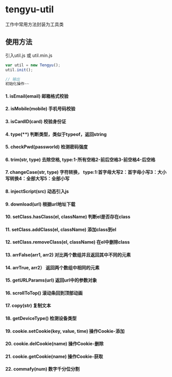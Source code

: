 # tengyu-util
工作中常用方法封装为工具类

## 使用方法

引入util.js 或 util.min.js

```javascript
var util = new Tengyu();
util.init();

// 输出
初始化操作~~
```

#### 1. isEmail(email) 邮箱格式校验

#### 2. isMobile(mobile) 手机号码校验

#### 3. isCardID(card) 校验身份证

#### 4. type(**) 判断类型，类似于typeof，返回string

#### 5. checkPwd(passworld) 检测密码强度

#### 6. trim(str, type) 去除空格, type:1-所有空格2-前后空格3-前空格4-后空格

#### 7. changeCase(str, type) 字符转换， type:1:首字母大写2：首字母小写3：大小写转换4：全部大写5：全部小写

#### 8. injectScript(src) 动态引入js

#### 9. download(url) 根据url地址下载

#### 10. setClass.hasClass(el, className) 判断el是否存在class

#### 11. setClass.addClass(el, className) 添加class到el

#### 12. setClass.removeClass(el, className) 在el中删除class

#### 13. arrFalse(arr1, arr2) 对比两个数组并且返回其中不同的元素

#### 14. arrTrue, arr2） 返回两个数组中相同的元素

#### 15. getURLParams(url) 返回url中的参数对象

#### 16. scrollToTop() 滚动条回到顶部动画

#### 17. copy(str) 复制文本

#### 18. getDeviceType() 检测设备类型

#### 19. cookie.setCookie(key, value, time) 操作Cookie-添加

#### 20. cookie.delCookie(name) 操作Cookie-删除

#### 21. cookie.getCookie(name) 操作Cookie-获取

#### 22. commafy(num) 数字千分位分割



